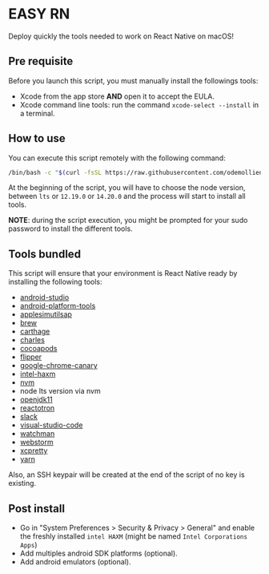 # EASY RN
Deploy quickly the tools needed to work on React Native on macOS!

## Pre requisite

Before you launch this script, you must manually install the followings tools:

- Xcode from the app store **AND** open it to accept the EULA.
- Xcode command line tools: run the command `xcode-select --install` in a terminal.

## How to use

You can execute this script remotely with the following command:

```bash
/bin/bash -c "$(curl -fsSL https://raw.githubusercontent.com/odemolliens/easyrn-install/master/easyrn.sh)"
```

At the beginning of the script, you will have to choose the node version, between `lts` or `12.19.0` or `14.20.0` and the process will start to install all tools.

**NOTE**: during the script execution, you might be prompted for your sudo password to install the different tools.

## Tools bundled

This script will ensure that your environment is React Native ready by installing the following tools:

- [android-studio](https://developer.android.com/studio)
- [android-platform-tools](https://developer.android.com/studio/releases/platform-tools)
- [applesimutilsap](https://github.com/wix/AppleSimulatorUtils)
- [brew](http://brew.sh)
- [carthage](https://github.com/Carthage/Carthage)
- [charles](https://www.charlesproxy.com)
- [cocoapods](https://cocoapods.org)
- [flipper](https://fbflipper.com)
- [google-chrome-canary](https://www.google.com/chrome/canary/)
- [intel-haxm](https://github.com/intel/haxm)
- [nvm](https://github.com/nvm-sh/nvm)
- node lts version via nvm
- [openjdk11](https://openjdk.org/projects/jdk/11/)
- [reactotron](https://infinite.red/reactotrons)
- [slack](https://slack.com)
- [visual-studio-code](https://code.visualstudio.com)
- [watchman](https://facebook.github.io/watchman/)
- [webstorm](https://www.jetbrains.com/webstorm/)
- [xcpretty](https://github.com/xcpretty/xcpretty)
- [yarn](https://yarnpkg.com)

Also, an SSH keypair will be created at the end of the script of no key is existing.

## Post install

- Go in "System Preferences > Security & Privacy > General" and enable the freshly
installed `intel HAXM` (might be named `Intel Corporations Apps`) 
- Add multiples android SDK platforms (optional).
- Add android emulators (optional).
